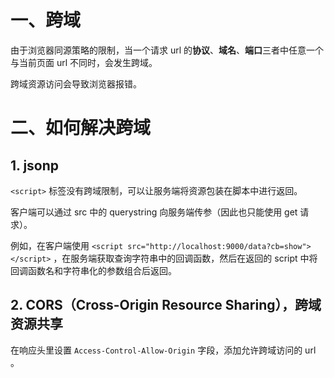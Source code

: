 # 一、跨域

由于浏览器同源策略的限制，当一个请求 url 的**协议**、**域名**、**端口**三者中任意一个与当前页面 url 不同时，会发生跨域。

跨域资源访问会导致浏览器报错。

# 二、如何解决跨域

## 1. jsonp

`<script>` 标签没有跨域限制，可以让服务端将资源包装在脚本中进行返回。

客户端可以通过 src 中的 querystring 向服务端传参（因此也只能使用 get 请求）。

例如，在客户端使用 `<script src="http://localhost:9000/data?cb=show"></script>` ，在服务端获取查询字符串中的回调函数，然后在返回的 script 中将回调函数名和字符串化的参数组合后返回。

## 2. CORS（Cross-Origin Resource Sharing），跨域资源共享

在响应头里设置 `Access-Control-Allow-Origin` 字段，添加允许跨域访问的 url 。